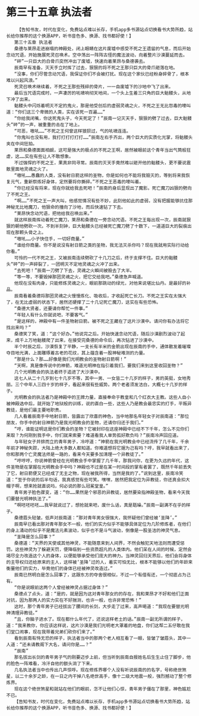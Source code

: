 # 第三十五章 执法者
        【告知书友，时代在变化，免费站点难以长存，手机app多书源站点切换看书大势所趋，站长给你推荐的这个换源APP，听书音色多、换源、找书都好使！】
       第三十五章 执法者
       桑德与莱昂走进崩塌的神殿处，闭上眼睛在这片废墟中感受不死之王遗留的气息，而后开始念动咒语，开始施展死灵召唤术。空中荡出一阵阵古怪的魔法波动，向着整片沙漠蔓延而去。
       “砰”一只巨大的白骨爪突然冲出了废墟，快速向着莱昂与桑德袭去。
       辰南早有准备，灭天手立时挥了过去，狠狠的将不死之王那只巨大的骨爪砸落在地。
       “没事，你们尽管念动咒语，我保证你们不会被打扰。现在这个家伙已经粉身碎骨了，根本难以兴起风浪。”
       死灵召唤术继续着，不死之王那些残碎的骨片，一一自废墟下的沙地中飞了出来。
       最后当咒语完成时，一声凄厉的吼啸响彻天地间，一个头上生着三只角的巨大骷髅头，从地下冲了出来。
       骷髅头中闪烁着明灭不定的鬼火，那是他受创后的虚弱灵魂之火，不死之王无比怨毒的嚎叫道：“你们这三个卑微的人类，实在该死一百遍……”
       “你给我闭嘴，你这死鬼头子，今天死定了！”辰南一记灭天手，狠狠的劈了过去，巨大骷髅头“砰”的一声，被重重的击在了地上。
       “可恶，嗷吼……”不死之王何曾这样狼狈过，气的吼啸连连。
       “你鬼叫也没有用，我打打打打打打……”辰南左右手齐出，两个巨大的实质化光掌，将骷髅头夹在中间狂拍。
       莱昂和桑德面面相觑，这可是强大的极点的不死之王啊，居然被眼前这个青年当出气筒般狂虐，这……实在有些让人不敢想象。
       不过强悍的不死之王，果真非同寻常。辰南的灭天手竟然难以砸开他的骷髅头，更不要说震散里面地灵魂之火了。
       “嗷吼……愚蠢的人类，没有射日箭这样的圣物，你是如何也不能将我毁灭的，等到将来我恢复元气，重新祭炼好身体，定然要将你撕碎。”不死之王恶毒的嚎叫着。
       “你已经没有将来，现在你就给我去死吧！”辰南的身后显现出了魔影。死亡魔刀凶狠的劈向了不死之王。
       “啊……”不死之王一声大叫，他感觉情况有些不妙，此刻他如此的虚弱，没有把握能够抗住那神秘无比地魔刀，他狠命的撞向了沙地，而后快速钻了下去。
       “莱昂快念动咒语，把他给我召唤出来。”
       就这样辰南挥动着死亡魔刀，莱昂和桑德在一旁念动咒语。不死之王每出现一次，辰南就狠狠的朝他劈砍一次。不到半刻钟，巨大骷髅头已经被死亡魔刀劈了十数下，一道道巨大的裂痕出现在那颗头骨之上。
       “嗷吼……小子快住手，一切好商量。”
       “谁给你商量。你不是说没有射日箭之类的圣物，我无法灭杀你吗？现在我就用实际行动给你看。”
       可怜的一代不死之王，又被辰南连续劈砍了十几刀之后，终于支撑不住。巨大的骷髅头“砰”的一声碎裂了，一团明灭不定地灵魂之火冲了出来。
       “去死吧！”辰南一刀劈了下去，灵魂之火瞬间被毁去了大半。
       “等一等，不要毁掉那团灵魂之火，把它交给我吧。”桑德急声喊道。
       他现在没有肉身，只能修炼灵魂之火，眼前那跳动的绿光，对他来说堪比仙丹。是最好的补品。
       辰南看着桑德将那团灵魂之火慢慢炼化、吸收后，才收起死亡长刀。不死之王实在太强大了，在无比虚弱的状态下，居然还硬撑了二十几记死亡魔刀，这实在有些恐怖。
       “桑德大贤者，还要请你帮忙一件事。”
       “年轻人有什么你就说吧，不要客气。”
       “是这样的，神殿中有一件圣物射日箭。被不死之王藏在了这片沙漠中。请问你有办法将它找出来吗？”
       桑德笑了笑，道：“这个好办。”他说完之后。开始快速念动咒语，随后沙漠剧烈波动了起来，成千上万地骷髅爬了出来，在接受完桑德的命令后，再次钻进了沙漠中。
       半个时辰之后，沙漠恢复了平静，一支长有半米的金箭出现在辰南的手中，通体散发着璀璨夺目地光满，上面雕琢着古老的花纹，其上蕴含着一股神秘难测的力量。
       “那是什么？那……好像是我们光明教会的圣物射日箭啊！”
       “天啊，真是像传说中的神箭，难道光明神在指引着我们，要我们来到这里收回圣物？”
       几个光明教会的执法者终于追进了大沙漠中。
       这七人从二十几岁到七十几岁不等，其中一男、一女皆二十几岁的样子，男的英挺，女地秀丽。三个中年人三四十岁的样子，看起来很有些威势。两个老者须发洁白，大概七十几岁的样子。
       光明教会的执法者乃是神殿中的王牌力量，直接奉命于教皇和几个红衣大主教。这些人自小被神殿选中后，就开始了地狱般的训练，说的直白一些，这些人乃是教会最忠实的打手，平叛异教徒，是他们最主要地职责。
       几人看着辰南手中地射日箭，皆露出了欣喜的神色，当中地那名年轻女子对辰南道：“那位朋友，你手中的射日神箭乃是我光明教会的圣物，还请你归还于我们。”
       “哼，谁能证明这是你们教会的圣物？它被封印在这座神殿中已经不下千年，怎么不见你们来取？为何刚到我手中，你们就来索要？难道看我人单势孤好欺负吗？”辰南冷声回应道。
       与年轻女子并排而立的青年男子，冷哼道：“神箭在我光明教会中已经流传了几千年，千余年前才神秘失踪，大陆上绝大多数人都知道。你难道想将它据为己有吗？哼，我早就看出来了，你和那两个亡灵魔法师是一路的，看来今天要多加清理一个异教徒了。”
       “哼哼哼，你说神箭曾经在光明教会手中掌握了几千年，那我问你，在更为久远的年代，这件圣物是在掌握在光明教会手中吗？神殿也不过是在某一时间段的掌有者罢了，既然千年前丢失了它，射日箭便又已经成了无主之物，现在被我所得，当然是我的了。”说到这里，辰南冷笑道：“至于你说的后半句话，我真感觉有些可笑。嘿嘿，居然把我定位为异教徒，你还真会扣大帽子啊，想来抢就直说吗，何必说的那么冠冕堂皇。”
       青年男子脸色骤变，道：“你……果然是个邪恶的异教徒，居然要染指神殿圣物，看来今天我们要替光明神执法了。”
       “啊呸呸呸呸……我早就说过了，想抢就来吧，废什么话，真是聒噪。”辰南一副满不在乎的样子。
       桑德眉头轻皱，低声对辰南道：“那对青年男女很强大，我怀疑他们曾经被‘圣降’。”
       辰南早已看出那对青年那女不一般，他们的实力似乎不能够具体定位为几阶修炼者，在他们的身上涌动的似乎不是魔法元素波动，似乎也不是斗气波动，倒像是一股圣洁的神灵气息。
       “圣降是怎么回事？”
       桑德道：“天界的天使或其他神灵，不能随意来到人间界，不然会触犯天地法则而遭受惩罚。这些神灵为了躲避天罚，便降临到一些资质超凡的人类体内。他们呆在人间的时候，定然会竭尽全力改造这个人的身体，以便能够承受他们庞大的神力。当神灵回归天界后，他们会将身体的主导权归还给原来的主人，这样被‘圣降’过的人，着实可怕无比，根本不能够以他们的年龄来衡量他们的实力，毕竟他们的身体已经被神灵改造过。”
       辰南已然明白是怎么回事了，这跟东方的夺舍很相似，不过一个有借有还，一个彻底占为己有。
       “你是说眼前这两个人曾经被神灵占据过身体？”
       桑德点了点头，道：“是的，就是因为这对青年那女的的存在，我和莱昂才不好和他们正面对抗，因为那两人的实力实在不好揣测，也许一般，也许非常恐怖！”
       这时，那个青年男子已经拔出了腰间的长剑，大步走了过来，高声喝道：“我现在要替光明神清理异教徒。”
       “且，你脑子进水了。现在都什么年代了，还说这样老土的话。”辰南一副无所谓的样子，道：“我来教你，你应该这样说，这片沙漠是我们光明老大罩着的地盘，你们这帮二五仔敢在我们堂口闹事，现在我带着兄弟们砍你们来了。”
       看到辰南有恃无恐的样子，执法者当中的那两个老人相互看了一眼，皆皱了皱眉头，其中一人道：“还未请教阁下大名，请问你是……？”
       “辰南”
       那名拔出长剑的青年男子气的刚要迈步上前，但当听到辰南自报姓名后生生止住了脚步，他的脸色一阵难看，冷汗自他的额头淌了下来。
       几名执法者当中也传出几声惊呼。现在修炼界哪个人没有听说辰南的的名字，号称绝世煞星，以二十余岁之龄，在一日之内干掉八名绝世高手，像十二级大地震一般，强烈撼动了整个修炼界。
       现在这个绝世煞星和就站在他们的眼前，怎不让他们心惊，青年男子僵在了那里，神色尴尬不已。
       【告知书友，时代在变化，免费站点难以长存，手机app多书源站点切换看书大势所趋，站长给你推荐的这个换源APP，听书音色多、换源、找书都好使！】